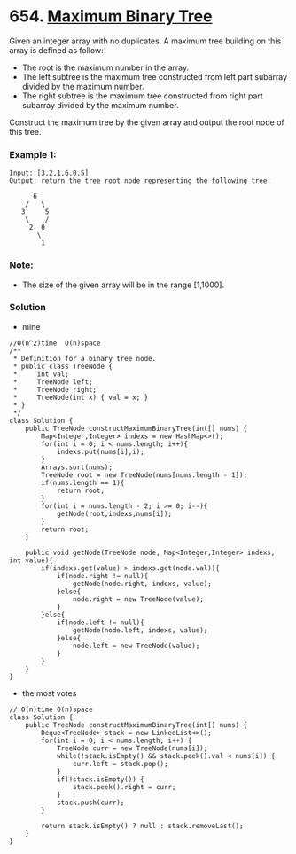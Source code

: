 # 654. [Maximum Binary Tree](https://leetcode.com/problems/maximum-binary-tree/)

Given an integer array with no duplicates. A maximum tree building on this array is defined as follow:
* The root is the maximum number in the array.
* The left subtree is the maximum tree constructed from left part subarray divided by the maximum number.
* The right subtree is the maximum tree constructed from right part subarray divided by the maximum number.

Construct the maximum tree by the given array and output the root node of this tree.

### Example 1:
    Input: [3,2,1,6,0,5]
    Output: return the tree root node representing the following tree:

          6
        /   \
       3     5
        \    / 
         2  0   
           \
            1

### Note:
* The size of the given array will be in the range [1,1000].


### Solution

* mine 
```
//O(n^2)time  O(n)space 
/**
 * Definition for a binary tree node.
 * public class TreeNode {
 *     int val;
 *     TreeNode left;
 *     TreeNode right;
 *     TreeNode(int x) { val = x; }
 * }
 */
class Solution {
    public TreeNode constructMaximumBinaryTree(int[] nums) {
        Map<Integer,Integer> indexs = new HashMap<>();
        for(int i = 0; i < nums.length; i++){
            indexs.put(nums[i],i);
        }
        Arrays.sort(nums);
        TreeNode root = new TreeNode(nums[nums.length - 1]);
        if(nums.length == 1){
            return root;
        }
        for(int i = nums.length - 2; i >= 0; i--){
            getNode(root,indexs,nums[i]);
        }
        return root;
    }
    
    public void getNode(TreeNode node, Map<Integer,Integer> indexs, int value){
        if(indexs.get(value) > indexs.get(node.val)){
            if(node.right != null){
                getNode(node.right, indexs, value);
            }else{
                node.right = new TreeNode(value);
            }
        }else{
            if(node.left != null){
                getNode(node.left, indexs, value);
            }else{
                node.left = new TreeNode(value);
            }    
        }
    }
}
```

* the most votes 
```
// O(n)time O(n)space
class Solution {
    public TreeNode constructMaximumBinaryTree(int[] nums) {
        Deque<TreeNode> stack = new LinkedList<>();
        for(int i = 0; i < nums.length; i++) {
            TreeNode curr = new TreeNode(nums[i]);
            while(!stack.isEmpty() && stack.peek().val < nums[i]) {
                curr.left = stack.pop();
            }
            if(!stack.isEmpty()) {
                stack.peek().right = curr;
            }
            stack.push(curr);
        }
        
        return stack.isEmpty() ? null : stack.removeLast();
    }
}
```
